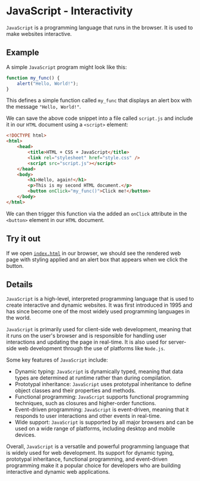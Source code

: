 # JavaScript - Interactivity

`JavaScript` is a programming language that runs in the browser.
It is used to make websites interactive.

## Example

A simple `JavaScript` program might look like this:

```js
function my_func() {
    alert("Hello, World!");
}
```

This defines a simple function called `my_func` that displays an alert box with the message `"Hello, World!"`.

We can save the above code snippet into a file called `script.js` and include it in our `HTML` document using a `<script>` element:

```html
<!DOCTYPE html>
<html>
    <head>
        <title>HTML + CSS + JavaScript</title>
        <link rel="stylesheet" href="style.css" />
        <script src="script.js"></script>
    </head>
    <body>
        <h1>Hello, again!</h1>
        <p>This is my second HTML document.</p>
        <button onClick="my_func()">Click me!</button>
    </body>
</html>
```

We can then trigger this function via the added an `onClick` attribute in the `<button>` element in our `HTML` document.

## Try it out

If we open [`index.html`](./index.html) in our browser, we should see the rendered web page with styling applied and an alert box that appears when we click the button.

## Details

`JavaScript` is a high-level, interpreted programming language that is used to create interactive and dynamic websites.
It was first introduced in 1995 and has since become one of the most widely used programming languages in the world.

`JavaScript` is primarily used for client-side web development, meaning that it runs on the user's browser and is responsible for handling user interactions and updating the page in real-time. It is also used for server-side web development through the use of platforms like `Node.js`.

Some key features of `JavaScript` include:

-   Dynamic typing: `JavaScript` is dynamically typed, meaning that data types are determined at runtime rather than during compilation.
-   Prototypal inheritance: `JavaScript` uses prototypal inheritance to define object classes and their properties and methods.
-   Functional programming: `JavaScript` supports functional programming techniques, such as closures and higher-order functions.
-   Event-driven programming: `JavaScript` is event-driven, meaning that it responds to user interactions and other events in real-time.
-   Wide support: `JavaScript` is supported by all major browsers and can be used on a wide range of platforms, including desktop and mobile devices.

Overall, `JavaScript` is a versatile and powerful programming language that is widely used for web development.
Its support for dynamic typing, prototypal inheritance, functional programming, and event-driven programming make it a popular choice for developers who are building interactive and dynamic web applications.
